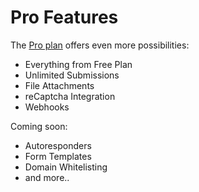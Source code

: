 # Pro Features

The [Pro plan](https://web3forms.com/#pricing) offers even more possibilities:

* Everything from Free Plan
* Unlimited Submissions
* File Attachments
* reCaptcha Integration
* Webhooks

Coming soon:

* Autoresponders
* Form Templates
* Domain Whitelisting
* and more..

